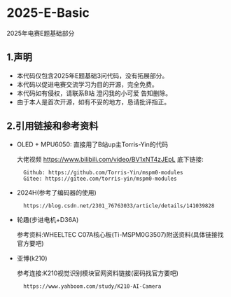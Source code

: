 # 2025-E-Basic
2025年电赛E题基础部分

## 1.声明
* 本代码仅包含2025年E题基础3问代码，没有拓展部分。
* 本代码以促进电赛交流学习为目的开源，完全免费。
* 本代码如有侵权，请联系B站 澄闪我的小可爱 告知删除。
* 由于本人是首次开源，如有不妥的地方，恳请批评指正。

## 2.引用链接和参考资料
* OLED + MPU6050: 直接用了B站up主Torris-Yin的代码

    大佬视频 https://www.bilibili.com/video/BV1xNT4zJEpL 底下链接:

        Github: https://github.com/Torris-Yin/mspm0-modules
        Gitee: https://gitee.com/torris-yin/mspm0-modules
    

* 2024H(参考了编码器的使用)

        https://blog.csdn.net/2301_76763033/article/details/141039828

* 轮趣(步进电机+D36A)
    
    参考资料:WHEELTEC C07A核心板(Ti-MSPM0G3507)附送资料(具体链接找官方要吧)

* 亚博(k210)
    
    参考连接:K210视觉识别模块官网资料链接(密码找官方要吧)
    
        https://www.yahboom.com/study/K210-AI-Camera

